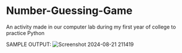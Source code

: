 # Number-Guessing-Game

An activity made in our computer lab during my first year of college to practice Python

SAMPLE OUTPUT:
![Screenshot 2024-08-21 211419](https://github.com/user-attachments/assets/388f8368-7112-43a6-899e-6dac8a2b7db8)
